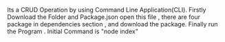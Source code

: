 Its a CRUD Operation by using Command Line Application(CLI).
Firstly Download the Folder and Package.json open this file , there are four package in dependencies section , and download the package. 
Finally run the Program .
Initial Command is "node index" 
